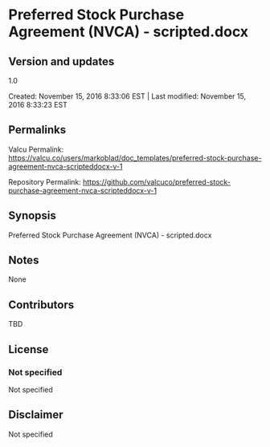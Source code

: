 

# Preferred Stock Purchase Agreement (NVCA) - scripted.docx

## Version and updates

1.0

Created: November 15, 2016  8:33:06 EST | Last modified: November 15, 2016  8:33:23 EST

## Permalinks

Valcu Permalink: https://valcu.co/users/markoblad/doc_templates/preferred-stock-purchase-agreement-nvca-scripteddocx-v-1

Repository Permalink: https://github.com/valcuco/preferred-stock-purchase-agreement-nvca-scripteddocx-v-1

## Synopsis

Preferred Stock Purchase Agreement (NVCA) - scripted.docx

## Notes

None

## Contributors

TBD

## License

### Not specified


  Not specified


## Disclaimer


  Not specified
